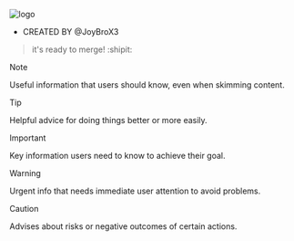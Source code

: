 ![logo](https://telegra.ph/file/65a1ffa548607093915bb.jpg)

- CREATED BY @JoyBroX3

> it's ready to merge! :shipit:

> [!NOTE]
> Useful information that users should know, even when skimming content.

> [!TIP]
> Helpful advice for doing things better or more easily.

> [!IMPORTANT]
> Key information users need to know to achieve their goal.

> [!WARNING]
> Urgent info that needs immediate user attention to avoid problems.

> [!CAUTION]
> Advises about risks or negative outcomes of certain actions.



